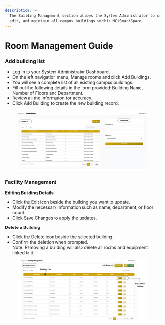 ```yaml
---
description: >-
  The Building Management section allows the System Administrator to create,
  edit, and maintain all campus buildings within MCiSmartSpace.
---
```


# Room Management Guide

### Add building list

* Log in to your System Administrator Dashboard.
* On the left navigation menu, Manage rooms and  click  Add Buildings.
* You will see a complete list of all existing campus buildings.
* Fill out the following details in the form provided: Building Name, Number of Floors and Department.
* Review all the information for accuracy.
* Click Add Building to create the new building record.



<figure><img src="../../.gitbook/assets/add building.jpg" alt=""><figcaption></figcaption></figure>



### Facility Management

**Editing Building Details**

* Click the Edit icon beside the building you want to update.
* Modify the necessary information such as name, department, or floor count.
* Click Save Changes to apply the updates.

**Delete  a Building**&#x20;

* Click the Delete icon beside the selected building.
* Confirm the deletion when prompted.
  \
  Note: Removing a building will also delete all rooms and equipment linked to it.

<figure><img src="../../.gitbook/assets/facility management.jpg" alt=""><figcaption></figcaption></figure>
